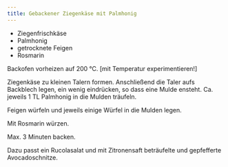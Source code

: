 ```yaml
---
title: Gebackener Ziegenkäse mit Palmhonig
---
```

* Ziegenfrischkäse
* Palmhonig
* getrocknete Feigen
* Rosmarin

Backofen vorheizen auf 200 °C. [mit Temperatur experimentieren!]

Ziegenkäse zu kleinen Talern formen. Anschließend die Taler aufs Backblech
legen, ein wenig eindrücken, so dass eine Mulde ensteht.
Ca. jeweils 1 TL Palmhonig in die Mulden träufeln.

Feigen würfeln und jeweils einige Würfel in die Mulden legen.

Mit Rosmarin würzen.

Max. 3 Minuten backen.

Dazu passt ein Rucolasalat und mit Zitronensaft beträufelte und gepfefferte Avocadoschnitze.
